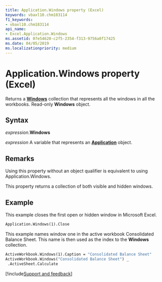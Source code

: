 ```yaml
---
title: Application.Windows property (Excel)
keywords: vbaxl10.chm183114
f1_keywords:
- vbaxl10.chm183114
api_name:
- Excel.Application.Windows
ms.assetid: 07e54620-c2f5-2354-f313-9756a0f17425
ms.date: 04/05/2019
ms.localizationpriority: medium
---
```



# Application.Windows property (Excel)

Returns a **[Windows](Excel.Windows.md)** collection that represents all the windows in all the workbooks. Read-only **Windows** object.


## Syntax

_expression_.**Windows**

_expression_ A variable that represents an **[Application](Excel.Application(object).md)** object.


## Remarks

Using this property without an object qualifier is equivalent to using Application.Windows.

This property returns a collection of both visible and hidden windows.


## Example

This example closes the first open or hidden window in Microsoft Excel.

```vb
Application.Windows(1).Close
```

This example names window one in the active workbook Consolidated Balance Sheet. This name is then used as the index to the **Windows** collection.

```vb
ActiveWorkbook.Windows(1).Caption = "Consolidated Balance Sheet" 
ActiveWorkbook.Windows("Consolidated Balance Sheet") _ 
 .ActiveSheet.Calculate
```




[!include[Support and feedback](~/includes/feedback-boilerplate.md)]
